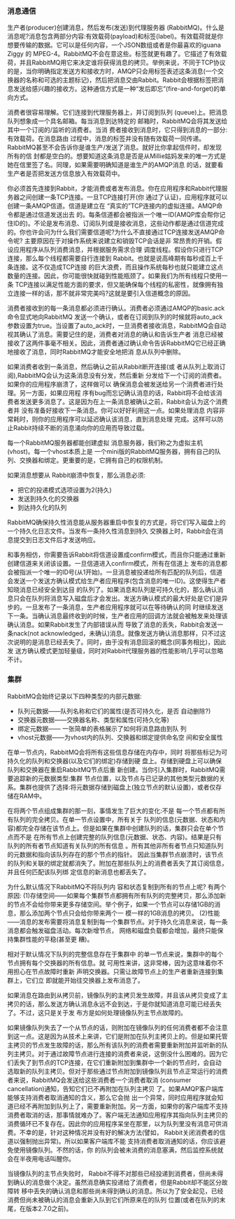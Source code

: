 ### 消息通信

生产者(producer)创建消息，然后发布(发送)到代理服务器 (RabbitMQ)。什么是消息呢?消息包含两部分内容:有效载荷(payload)和标签(label)。有效载荷就是你想要传输的数据。它可以是任何内容，一个JSON数组或者是你最喜欢的iguana Ziggy 的 MPEG-4。RabbitMQ不会在意这些。标签就更有趣了。它描述了有效载荷，并且RabbitMQ用它来决定谁将获得消息的拷贝。举例来说，不同于TCP协议的是，当你明确指定发送方和接收方时，AMQP只会用标签表述这条消息(一个交换器的名称和可选的主题标记)，然后把消息交由Rabbit。Rabbit会根据标签把消息发送给感兴趣的接收方。这种通信方式是一种“发后即忘”(fire-and-forget)的单向方式。

消费者很容易理解。它们连接到代理服务器上，并订阅到队列 (queue)上。把消息队列想象成一个具名邮箱。每当消息到达特定的 邮箱时，RabbitMQ会将其发送给其中一个订阅的/监听的消费者。当消 费者接收到消息时，它只得到消息的一部分:有效载荷。在消息路由 过程中，消息的标签并没有随有效载荷一同传递。RabbitMQ甚至不会告诉你是谁生产/发送了消息。就好比你拿起信件时，却发现所有的信 封都是空白的。想要知道这条消息是否是从Millie姑妈发来的唯一方式是她在信里签了名。同理，如果需要明确知道是谁生产的AMQP消息 的话，就要看生产者是否把发送方信息放入有效载荷中。

你必须首先连接到Rabbit，才能消费或者发布消息。你在应用程序和Rabbit代理服务器之间创建一条TCP连接。一旦TCP连接打开(你 通过了认证)，应用程序就可以创建一条AMQP信道。信道是建立在 “真实的”TCP连接内的虚拟连接。AMQP命令都是通过信道发送出去 的。每条信道都会被指派一个唯一ID(AMQP库会帮你记住ID的)。不论是发布消息、订阅队列或是接收消息，这些动作都是通过信道完成 的。你也许会问为什么我们需要信道呢?为什么不直接通过TCP连接发送AMQP命令呢? 主要原因在于对操作系统来说建立和销毁TCP会话是非 常昂贵的开销。假设应用程序从队列消费消息，并根据服务需求合理 调度线程。假设你只进行TCP连接，那么每个线程都需要自行连接到 Rabbit。也就是说高峰期有每秒成百上千条连接。这不仅造成TCP连接 的巨大浪费，而且操作系统每秒也就只能建立这点数量的连接。因此，你可能很快就碰到性能瓶颈了。如果我们为所有线程只使用一条 TCP连接以满足性能方面的要求，但又能确保每个线程的私密性，就像拥有独立连接一样的话，那不就非常完美吗?这就是要引入信道概念的原因。


消费者接收到的每一条消息都必须进行确认。消费者必须通过AMQP的basic.ack命令显式地向RabbitMQ 发送一个确认，或者在订阅到队列的时候就将auto_ack参数设置为true。当设置了auto_ack时，一旦消费者接收消息，RabbitMQ会自动视其确认了消息。需要记住的是，消费者对消息的确认和告诉生产者 消息已经被接收了这两件事毫不相关。因此，消费者通过确认命令告诉RabbitMQ它已经正确地接收了消息，同时RabbitMQ才能安全地把消 息从队列中删除。

如果消费者收到一条消息，然后确认之前从Rabbit断开连接(或 者从队列上取消订阅),RabbitMQ会认为这条消息没有分发，然后重新 分发给下一个订阅的消费者。如果你的应用程序崩溃了，这样做可以 确保消息会被发送给另一个消费者进行处理。另一方面，如果应用程 序有bug而忘记确认消息的话，Rabbit将不会给该消费者发送更多消息了。这是因为在上一条消息被确认之前，Rabbit会认为这个消费者并 没有准备好接收下一条消息。你可以好好利用这一点。如果处理消息 内容非常耗时，则你的应用程序可以延迟确认该消息，直到消息处理 完成。这样可以防止Rabbit持续不断的消息涌向你的应用而导致过载。 

每一个RabbitMQ服务器都能创建虚拟 消息服务器，我们称之为虚拟主机(vhost)。每一个vhost本质上是 一个mini版的RabbitMQ服务器，拥有自己的队列、交换器和绑定。更重要的是，它拥有自己的权限机制。


如果消息想要从 Rabbit崩溃中恢复，那么消息必须:
* 把它的投递模式选项设置为2(持久)
*  发送到持久化的交换器
* 到达持久化的队列

RabbitMQ确保持久性消息能从服务器重启中恢复的方式是，将它们写入磁盘上的一个持久化日志文件。当发布一条持久性消息到持久 交换器上时，Rabbit会在消息提交到日志文件后才发送响应。 

和事务相仿，你需要告诉Rabbit将信道设置成confirm模式，而且你只能通过重新创建信道来关闭该设置。一旦信道进入confirm模式，所有在信道上 发布的消息都会被指派一个唯一的ID号(从1开始)。一旦消息被投递给所有匹配的队列后，信道会发送一个发送方确认模式给生产者应用程序(包含消息的唯一ID)。这使得生产者知晓消息已经安全到达目 的队列了。如果消息和队列是可持久化的，那么确认消息只会在队列将消息写入磁盘后才会发出。发送方确认模式的最大好处是它们是异步的。一旦发布了一条消息，生产者应用程序就可以在等待确认的同 时继续发送下一条。当确认消息最终收到的时候，生产者应用的回调方法就会被触发来处理该确认消息。如果Rabbit发生了内部错误从而 导致了消息的丢失，Rabbit会发送一条nack(not acknowledged，未确认)消息。就像发送方确认消息那样，只不过这次说明的是消息已经丢失了。同时，由于没有消息回滚的概念(同事务相比)，因此发 送方确认模式更加轻量级，同时对Rabbit代理服务器的性能影响几乎可以忽略不计。


### 集群

RabbitMQ会始终记录以下四种类型的内部元数据:
* 队列元数据——队列名称和它们的属性(是否可持久化，是否 自动删除?) 
* 交换器元数据——交换器名称、类型和属性(可持久化等) 
* 绑定元数据—— 一张简单的表格展示了如何将消息路由到队 列 
* vhost元数据——为vhost内的队列、交换器和绑定提供命名空 间和安全属性 

在单一节点内，RabbitMQ会将所有这些信息存储在内存中，同时 将那些标记为可持久化的队列和交换器(以及它们的绑定)存储到硬 盘上。存储到硬盘上可以确保队列和交换器在重启RabbitMQ节点后重 新创建。当你引入集群时，RabbitMQ需要追踪新的元数据类型:集群 节点位置，以及节点与已记录的其他类型元数据的关系。集群也提供了选择:将元数据存储到磁盘上(独立节点的默认设置)，或者仅存储在RAM中。

在将两个节点组成集群的那一刻，事情发生了巨大的变化:不是 每一个节点都有所有队列的完全拷贝。在单一节点设置中，所有关于 队列的信息(元数据、状态和内容)都完全存储在该节点上。但是如果在集群中创建队列的话，集群只会在单个节点而不是 在所有节点上创建完整的队列信息(元数据、状态、内容)。结果是只有队列的所有者节点知道有关队列的所有信息 。所有其他非所有者节点只知道队列的元数据和指向该队列存在的那个节点的指针。 因此当集群节点崩溃时，该节点的队列和关联的绑定就都消失了。附加在那些队列上的消费者丢失了其订阅信息，并且任何匹配该队列绑 定信息的新消息也都丢失了。

为什么默认情况下RabbitMQ不将队列内 容和状态复制到所有的节点上呢?
有两个原因:
(1)存储空间——如果每个集群节点都拥有所有队列的完整拷贝，那么添加新的节点不会给你带来更多存储空间。举个例子，如果一个节点可以存储1GB的消息，那么添加两个节点只会给你带来两个一 模一样的1GB消息的拷贝。
(2)性能——消息的发布需要将消息复制到每一个集群节点。对于持久化消息来说，每一条消息都会触发磁盘活动。每次新增节点， 网络和磁盘负载都会增加，最终只能保持集群性能的平稳(甚至更 糟)。

相对于默认情况下队列的完整信息存在于集群中 的单一节点来说，集群中的每个节点拥有每个交换器的所有信息。就 可用性来讲，这非常棒，因为这意味着你不用担心在节点故障时重新 声明交换器。只需让故障节点上的生产者重新连接到集群上，它们立 即就能开始往交换器上发布消息了。

如果消息在路由到从拷贝前，镜像队列的主拷贝发生故障，并且该从拷贝变成了主拷贝的话，那么发送方确认消息永远不会到达，于是你就知道消息可能已经丢失了。不过，这只是关于发 布方是如何处理镜像队列主节点故障的。

如果镜像队列失去了一个从节点的话，则附加在镜像队列的任何消费者都不会注意到这一点。这是因为从技术上来讲，它们是附加在队列主拷贝上的。但是如果托管主拷贝的节点发生故障的话，那么所有该队列的消费者需要重新附加并监听新的队列主拷贝。对于通过故障节点进行连接的消费者来说，这倒没什么困难的。因为它们丢失了到节点的TCP连接，在它们重新附加到集群中一个新的节点时，会自动 选取新的队列主拷贝。但对于那些通过节点附加到镜像队列且节点正常运行的消费者来说，RabbitMQ会发送给这些消费者一个消费者取消 (consumer cancellation)通知，告知它们已不再附加在队列主拷贝 了。如果AMQP客户端库能够支持消费者取消通知的含义，那么它会抛 出一个异常，同时应用程序就会知道已经不再附加到队列上了，需要重新附加。另一方面，如果你的客户端库不支持消费者取消的话，那事情就难办了。客户端无法通知应用程序其指向队列主拷贝的消费循环已不复存在。因此你的应用程序呆坐在那里，以为队列里没有消息可供消费。不幸的是，针对这种情况并没有好的解决方法(譬如， Rabbit关闭消费者的信道以强制抛出异常)。所以如果客户端库不能 支持消费者取消通知的话，你应该避免使用镜像队列。不然的话，你 的队列会被未消费的消息塞满，然后监控系统就会在半夜用电话叫醒你。

当镜像队列的主节点失败时， Rabbit不得不对那些已经投递到消费者，但尚未得到确认的消息做个决定。虽然消息确实投递给了消费者，但是Rabbit却不能区分故障转 移中丢失的确认消息和那些尚未得到确认的消息。所以为了安全起见，已经消费但尚未被确认的消息会重新入队到它们所原来在的队列 位置(或者在队列的末尾，在版本2.7.0之前)。
